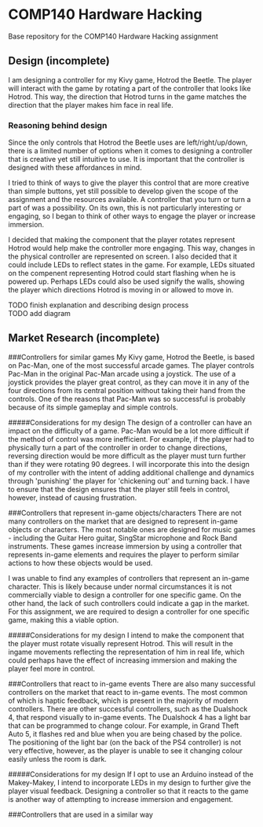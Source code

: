 # COMP140 Hardware Hacking
Base repository for the COMP140 Hardware Hacking assignment

## Design (incomplete)
I am designing a controller for my Kivy game, Hotrod the Beetle. The player will interact with the game by rotating a part of the controller that looks like Hotrod. This way, the direction that Hotrod turns in the game matches the direction that the player makes him face in real life.


### Reasoning behind design
Since the only controls that Hotrod the Beetle uses are left/right/up/down, there is a limited number of options when it comes to designing a controller that is creative yet still intuitive to use. It is important that the controller is designed with these affordances in mind.

I tried to think of ways to give the player this control that are more creative than simple buttons, yet still possible to develop given the scope of the assignment and the resources available. A controller that you turn or turn a part of was a possibility. On its own, this is not particularly interesting or engaging, so I began to think of other ways to engage the player or increase immersion.

I decided that making the component that the player rotates represent Hotrod would help make the controller more engaging. This way, changes in the physical controller are represented on screen.
I also decided that it could include LEDs to reflect states in the game. For example, LEDs situated on the compenent representing Hotrod could start flashing when he is powered up. Perhaps LEDs could also be used signify the walls, showing the player which directions Hotrod is moving in or allowed to move in.

TODO finish explanation and describing design process  
TODO add diagram



## Market Research (incomplete)

###Controllers for similar games
My Kivy game, Hotrod the Beetle, is based on Pac-Man, one of the most successful arcade games. The player controls Pac-Man in the original Pac-Man arcade using a joystick. The use of a joystick provides the player great control, as they can move it in any of the four directions from its central position without taking their hand from the controls. One of the reasons that Pac-Man was so successful is probably because of its simple gameplay and simple controls.

#####Considerations for my design
The design of a controller can have an impact on the difficulty of a game. Pac-Man would be a lot more difficult if the method of control was more inefficient. For example, if the player had to physically turn a part of the controller in order to change directions, reversing direction would be more difficult as the player must turn further than if they were rotating 90 degrees. I will incorporate this into the design of my controller with the intent of adding additional challenge and dynamics through 'punishing' the player for 'chickening out' and turning back. I have to ensure that the design ensures that the player still feels in control, however, instead of causing frustration.

###Controllers that represent in-game objects/characters
There are not many controllers on the market that are designed to represent in-game objects or characters. The most notable ones are designed for music games - including the Guitar Hero guitar, SingStar microphone and Rock Band instruments. These games increase immersion by using a controller that represents in-game elements and requires the player to perform similar actions to how these objects would be used.

I was unable to find any examples of controllers that represent an in-game character. This is likely because under normal circumstances it is not commercially viable to design a controller for one specific game. On the other hand, the lack of such controllers could indicate a gap in the market. For this assignment, we are required to design a controller for one specific game, making this a viable option.

#####Considerations for my design
I intend to make the component that the player must rotate visually represent Hotrod. This will result in the ingame movements reflecting the representation of him in real life, which could perhaps have the effect of increasing immersion and making the player feel more in control. 


###Controllers that react to in-game events
There are also many successful controllers on the market that react to in-game events. The most common of which is haptic feedback, which is present in the majority of modern controllers. There are other successful controllers, such as the Dualshock 4, that respond visually to in-game events. The Dualshock 4 has a light bar that can be programmed to change colour. For example, in Grand Theft Auto 5, it flashes red and blue when you are being chased by the police. The positioning of the light bar (on the back of the PS4 controller) is not very effective, however, as the player is unable to see it changing colour easily unless the room is dark.  

#####Considerations for my design
If I opt to use an Arduino instead of the Makey-Makey, I intend to incorporate LEDs in my design to further give the player visual feedback. Designing a controller so that it reacts to the game is another way of attempting to increase immersion and engagement. 

###Controllers that are used in a similar way
